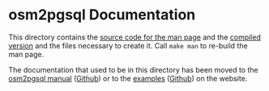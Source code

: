 
# osm2pgsql Documentation

This directory contains the [source code for the man page](osm2pgsql.md) and
the [compiled version](osm2pgsql.1) and the files necessary to create it.
Call `make man` to re-build the man page.

The documentation that used to be in this directory has been moved to
the [osm2pgsql manual](https://osm2pgsql.org/doc/manual.html) ([Github](https://github.com/openstreetmap/osm2pgsql-website/tree/master/doc)) or to the
[examples](https://osm2pgsql.org/examples) ([Github](https://github.com/openstreetmap/osm2pgsql-website/tree/master/examples)) on the website.

